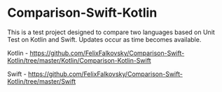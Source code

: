 # Comparison-Swift-Kotlin

This is a test project designed to compare two languages ​​based on Unit Test on Kotlin and Swift. Updates occur as time becomes available.

Kotlin - https://github.com/FelixFalkovsky/Comparison-Swift-Kotlin/tree/master/Kotlin/Comparison-Kotlin-Swift

Swift - https://github.com/FelixFalkovsky/Comparison-Swift-Kotlin/tree/master/Swift 
